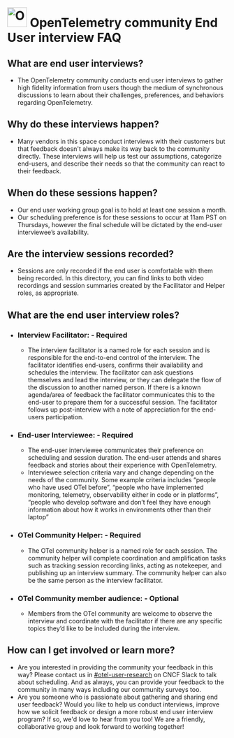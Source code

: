 # <img src="https://opentelemetry.io/img/logos/opentelemetry-logo-nav.png" alt="OpenTelemetry Icon" width="45" height=""> OpenTelemetry community End User interview FAQ

## What are end user interviews? 

- The OpenTelemetry community conducts end user interviews to gather high fidelity information from users though the medium of synchronous discussions to learn about their challenges, preferences, and behaviors regarding OpenTelemetry. 

## Why do these interviews happen? 

- Many vendors in this space conduct interviews with their customers but that feedback doesn't always make its way back to the community directly. These interviews will help us test our assumptions, categorize end-users, and describe their needs so that the community can react to their feedback. 

## When do these sessions happen? 
- Our end user working group goal is to hold at least one session a month. 
- Our scheduling preference is for these sessions to occur at 11am PST on Thursdays, however the final schedule will be dictated by the end-user interviewee’s availability.

## Are the interview sessions recorded? 
- Sessions are only recorded if the end user is comfortable with them being recorded. In this directory, you can find links to both video recordings and session summaries created by the Facilitator and Helper roles, as appropriate. 

## What are the end user interview roles?

* ### Interview Facilitator: - Required
  -  The interview facilitator is a named role for each session and is responsible for the end-to-end control of the interview.  The facilitator identifies end-users, confirms their availability and schedules the interview. The facilitator can ask questions themselves and lead the interview, or they can delegate the flow of the discussion to another named person. If there is a known agenda/area of feedback the facilitator communicates this to the end-user to prepare them for a successful session. The facilitator follows up post-interview with a note of appreciation for the end-users participation. 

* ### End-user Interviewee: - Required
  - The end-user interviewee communicates their preference on scheduling and session duration. The end-user attends and shares feedback and stories about their experience with OpenTelemetry. 
  - Interviewee selection criteria vary and change depending on the needs of the community. Some example criteria includes “people who have used OTel before”, “people who have implemented monitoring, telemetry, observability either in code or in platforms”, “people who develop software and don’t feel they have enough information about how it works in environments other than their laptop”

* ### OTel Community Helper: - Required
  - The OTel community helper is a named role for each session. The community helper will complete coordination and amplification tasks such as tracking session recording links, acting as notekeeper, and publishing up an interview summary. The community helper can also be the same person as the interview facilitator. 

* ### OTel Community member audience: - Optional
  - Members from the OTel community are welcome to observe the interview and coordinate with the facilitator if there are any specific topics they’d like to be included during the interview. 

## How can I get involved or learn more?
- Are you interested in providing the community your feedback in this way? Please contact us in [#otel-user-research](https://cloud-native.slack.com/archives/C01RT3MSWGZ) on CNCF Slack to talk about scheduling. And as always, you can provide your feedback to the community in many ways including our community surveys too. 
- Are you someone who is passionate about gathering and sharing end user feedback? Would you like to help us conduct interviews, improve how we solicit feedback or design a more robust end user interview program? If so, we'd love to hear from you too! We are a friendly, collaborative group and look forward to working together!